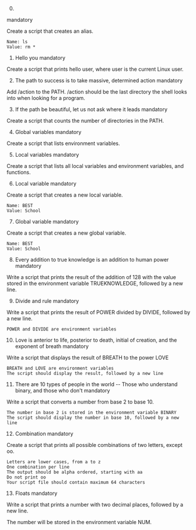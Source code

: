 
0. <o>
mandatory

Create a script that creates an alias.

    Name: ls
    Value: rm *


1. Hello you
mandatory

Create a script that prints hello user, where user is the current Linux user.
  
  
2. The path to success is to take massive, determined action
mandatory

Add /action to the PATH. /action should be the last directory the shell looks into when looking for a program.
  
  
3. If the path be beautiful, let us not ask where it leads
mandatory

Create a script that counts the number of directories in the PATH.
  
  
4. Global variables
mandatory

Create a script that lists environment variables.
  
  
5. Local variables
mandatory

Create a script that lists all local variables and environment variables, and functions.
  
  
6. Local variable
mandatory

Create a script that creates a new local variable.

    Name: BEST
    Value: School


7. Global variable
mandatory

Create a script that creates a new global variable.

    Name: BEST
    Value: School

8. Every addition to true knowledge is an addition to human power
mandatory

Write a script that prints the result of the addition of 128 with the value stored in the environment variable TRUEKNOWLEDGE, followed by a new line.
  
  
9. Divide and rule
mandatory

Write a script that prints the result of POWER divided by DIVIDE, followed by a new line.

    POWER and DIVIDE are environment variables
  
10. Love is anterior to life, posterior to death, initial of creation, and the exponent of breath
mandatory

Write a script that displays the result of BREATH to the power LOVE

    BREATH and LOVE are environment variables
    The script should display the result, followed by a new line
  
  
11. There are 10 types of people in the world -- Those who understand binary, and those who don't
mandatory

Write a script that converts a number from base 2 to base 10.

    The number in base 2 is stored in the environment variable BINARY
    The script should display the number in base 10, followed by a new line
  
12. Combination
mandatory

Create a script that prints all possible combinations of two letters, except oo.

    Letters are lower cases, from a to z
    One combination per line
    The output should be alpha ordered, starting with aa
    Do not print oo
    Your script file should contain maximum 64 characters
  
  
13. Floats
mandatory

Write a script that prints a number with two decimal places, followed by a new line.

The number will be stored in the environment variable NUM.

  


  

  
